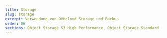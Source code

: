 ```yaml
---
title: Storage
slug: storage
excerpt: Verwendung von OVHcloud Storage und Backup
order: 06
sections: Object Storage S3 High Performance, Object Storage Standard (Swift), Public Cloud Archive
---
```

